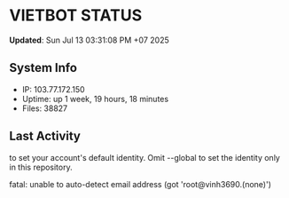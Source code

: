 # VIETBOT STATUS
**Updated**: Sun Jul 13 03:31:08 PM +07 2025

## System Info
- IP: 103.77.172.150
- Uptime: up 1 week, 19 hours, 18 minutes
- Files: 38827

## Last Activity

to set your account's default identity.
Omit --global to set the identity only in this repository.

fatal: unable to auto-detect email address (got 'root@vinh3690.(none)')
